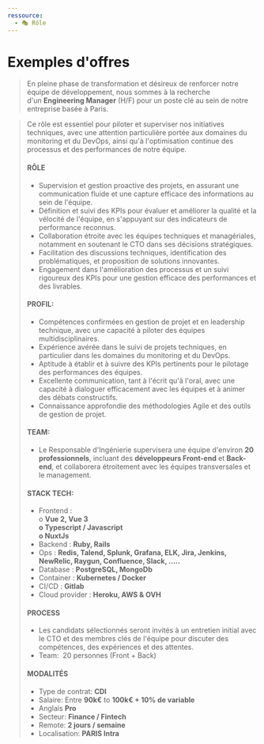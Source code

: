 ```yaml
---
ressource:
  - 🎭 Rôle
---
```


# Exemples d'offres

> En pleine phase de transformation et désireux de renforcer notre équipe de développement, nous sommes à la recherche d'un **Engineering Manager** (H/F) pour un poste clé au sein de notre entreprise basée à Paris.  
  
> Ce rôle est essentiel pour piloter et superviser nos initiatives techniques, avec une attention particulière portée aux domaines du monitoring et du DevOps, ainsi qu'à l'optimisation continue des processus et des performances de notre équipe.
> 
> #### **RÔLE**
> 
> - Supervision et gestion proactive des projets, en assurant une communication fluide et une capture efficace des informations au sein de l'équipe.
> - Définition et suivi des KPIs pour évaluer et améliorer la qualité et la vélocité de l'équipe, en s'appuyant sur des indicateurs de performance reconnus.
> - Collaboration étroite avec les équipes techniques et managériales, notamment en soutenant le CTO dans ses décisions stratégiques.
> - Facilitation des discussions techniques, identification des problématiques, et proposition de solutions innovantes.
> - Engagement dans l'amélioration des processus et un suivi rigoureux des KPIs pour une gestion efficace des performances et des livrables.  
> 
>#### **PROFIL:**
> 
> - Compétences confirmées en gestion de projet et en leadership technique, avec une capacité à piloter des équipes multidisciplinaires.
> - Expérience avérée dans le suivi de projets techniques, en particulier dans les domaines du monitoring et du DevOps.
> - Aptitude à établir et à suivre des KPIs pertinents pour le pilotage des performances des équipes.
> - Excellente communication, tant à l'écrit qu'à l'oral, avec une capacité à dialoguer efficacement avec les équipes et à animer des débats constructifs.
> - Connaissance approfondie des méthodologies Agile et des outils de gestion de projet.  
> 
> #### **TEAM**:
>
> - Le Responsable d'Ingénierie supervisera une équipe d'environ **20 professionnels**, incluant des **développeurs Front-end** et **Back-end**, et collaborera étroitement avec les équipes transversales et le management.
>
> #### **STACK TECH:**
>
>- Frontend :  
    o **Vue 2, Vue 3  
    o Typescript / Javascript  
    o NuxtJs**
> - Backend : **Ruby, Rails**
> - Ops : **Redis, Talend, Splunk, Grafana, ELK, Jira, Jenkins, NewRelic, Raygun, Confluence, Slack, .....**
> - Database : **PostgreSQL, MongoDb**
> - Container : **Kubernetes / Docker**
> - CI/CD : **Gitlab**
>- Cloud provider : **Heroku, AWS & OVH**  
>
> #### **PROCESS**
>
> - Les candidats sélectionnés seront invités à un entretien initial avec le CTO et des membres clés de l'équipe pour discuter des compétences, des expériences et des attentes.
>- Team:  20 personnes (Front + Back)  
>
> #### **MODALITÉS**
>
>- Type de contrat: **CDI**    
>- Salaire: Entre **90k€** to **100k€ + 10% de variable**  
>- Anglais **Pro**
>- Secteur: **Finance / Fintech**
>- Remote: **2 jours / semaine**
>- Localisation: **PARIS Intra**